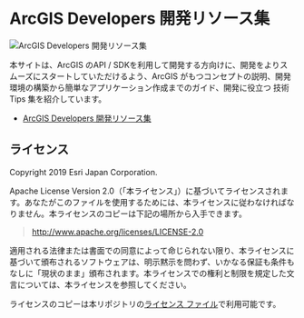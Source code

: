 # ArcGIS Developers 開発リソース集

![ArcGIS Developers 開発リソース集](https://apps.esrij.com/arcgis-dev/guide/img/arcgis-dev-resources.png ("ArcGIS Developers 開発リソース集"))

本サイトは、ArcGIS のAPI / SDKを利用して開発する方向けに、開発をよりスムーズにスタートしていただけるよう、ArcGIS がもつコンセプトの説明、開発環境の構築から簡単なアプリケーション作成までのガイド、開発に役立つ 技術Tips 集を紹介しています。

- [ArcGIS Developers 開発リソース集](https://esrijapan.github.io/arcgis-dev-resources/)

## ライセンス
Copyright 2019 Esri Japan Corporation.

Apache License Version 2.0（「本ライセンス」）に基づいてライセンスされます。あなたがこのファイルを使用するためには、本ライセンスに従わなければなりません。本ライセンスのコピーは下記の場所から入手できます。

> http://www.apache.org/licenses/LICENSE-2.0

適用される法律または書面での同意によって命じられない限り、本ライセンスに基づいて頒布されるソフトウェアは、明示黙示を問わず、いかなる保証も条件もなしに「現状のまま」頒布されます。本ライセンスでの権利と制限を規定した文言については、本ライセンスを参照してください。

ライセンスのコピーは本リポジトリの[ライセンス ファイル](./LICENSE)で利用可能です。
